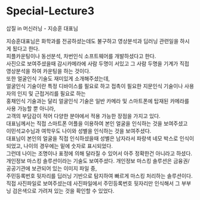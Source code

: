 # Special-Lecture3

삽질 in 머신러닝 - 지승훈 대표님

지승훈대표님은 화학과를 전공하셨는데도 불구하고 영상분석과 딥러닝 관련일을 하시게 됬다고 한다.</br>
피플카운팅이나 동선분석, 차번인식 소프트웨어를 개발하셨다고 한다.</br> 
사진으로 보여주셨을때 감시카메라에 사람 두명이 서있고 그 사람 두명을 기계가 직접 영상분석을 하여 카운팅을 하는 것이다.</br>
또한 얼굴인식 기술도 재미있게 소개해주셨는데,</br>
얼굴인식 기술이란 특정 디바이스를 필요로 하고 접촉이 필요한 지문인식 기술이나 사용자의 인지 및 근접거리를 필요로 하는</br>
홍채인식 기술과는 달리 얼굴인식 기술은 일반 카메라 및 스마트폰에 탑재된 카메라를 사용 가능할 뿐 아니라,</br>
고객의 부담감이 적어 다양한 분야에서 적용 가능한 장점을 가지고 있다.</br>
대표님께서는 직접 스마트폰 어플을 이용하여 본인 얼굴을 인식하는 것을 보여주셨고</br>
이민석교수님과 여학우도 나이와 성별을 인식하는 것을 보여주셨다.</br>
대표님이 본인의 얼굴을 직접 인식하셨을때 성별은 남자라서 파랑색 네모 박스로 인식이 되었고, 나이의 경우에는 밑에 숫자로 표시되었다.</br>
그런데 나이는 조명이나 표정에 의해 달라질 수 있어서 아주 정확한건 아니라고 하셨다.</br>
개인정보 마스킹 솔루션이라는 기술도 보여주셨다. 개인정보 마스킹 솔루션은 금융권/공공기관에 보관되어 있는 이미지 파일 중,</br>
주민등록번호 뒷자리를 딥러닝 기반으로 탐지하여 빠르게 마스킹 처리하는 솔루션이다.</br>
직접 사진파일로 보여주셨는데 사진파일에서 주민등록번호 뒷자리만 인식해서 그 부부닝 검은색으로 가려져 있는 것을 확인할 수 있었다.</br>